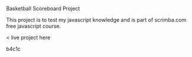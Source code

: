 Basketball Scoreboard Project

This project is to test my javascript knowledge and is part of scrimba.com free javascript course.

< live project here

b4c1c
